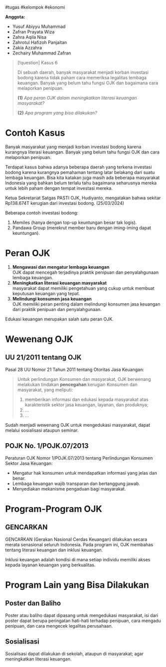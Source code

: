 #tugas #kelompok #ekonomi

**Anggota:**

- Yusuf Abiyyu Muhammad
- Zafran Prayata Wiza
- Zahra Aqila Nisa
- Zahrotul Hafizoh Panjaitan
- Zakia Azzahra
- Zechairy Muhammad Zafran

> [!question] Kasus 6
>
> Di sebuah daerah, banyak masyarakat menjadi korban investasi bodong karena tidak paham cara memeriksa legalitas lembaga keuangan. Banyak yang belum tahu fungsi OJK dan bagaimana cara melaporkan penipuan.
>
>**(1)** *Apa peran OJK dalam meningkatkan literasi keuangan masyarakat?*
>
>**(2)** *Apa program yang bisa dilakukan?*

# Contoh Kasus

Banyak masyarakat yang menjadi korban investasi bodong karena kurangnya literasi keuangan. Banyak yang belum tahu fungsi OJK dan cara melaporkan penipuan.

Terdapat kasus bahwa adanya beberapa daerah yang terkena investasi bodong karena kurangnya pemahaman tentang latar belakang dari suatu lembaga keuangan. Bisa kita katakan juga masih ada beberapa masyarakat Indonesia yang bahkan belum terlalu tahu bagaimana seharusnya mereka untuk lebih paham dengan tempat investasi mereka.

Ketua Sekretariat Satgas PASTI OJK, Hudiyanto, mengatakan bahwa sekitar Rp138.674T kerugian dari investasi bodong. (25/03/2024)

Beberapa contoh investasi bodong:

1. Memiles (hanya dengan top-up keuntungan besar tak logis).
2. Pandawa Group (merekrut member baru dengan iming-iming dapat keuntungan).

# Peran OJK

1.  **Mengawasi dan mengatur lembaga keuangan**  
    OJK dapat mencegah terjadinya praktik penipuan dan penyalahgunaan lembaga keuangan.
2.  **Meningkatkan literasi keuangan masyarakat**  
    masyarakat dapat memiliki pengetahuan yang cukup untuk membuat keputusan keuangan yang tepat.
3.  **Melindungi konsumen jasa keuangan**  
    OJK memiliki peran penting dalam melindungi konsumen jasa keuangan dari praktik penipuan dan penyalahgunaan.

Edukasi keuangan merupakan salah satu peran OJK.

# Wewenang OJK

## UU 21/2011 tentang OJK

Pasal 28 UU Nomor 21 Tahun 2011 tentang Otoritas Jasa Keuangan:

> Untuk perlindungan Konsumen dan masyarakat, OJK berwenang melakukan tindakan **pencegahan** kerugian Konsumen dan masyarakat, yang meliputi:
>
> 1. memberikan informasi dan edukasi kepada masyarakat atas karakteristik sektor jasa keuangan, layanan, dan produknya;
> 2. ...
> 3. ...

Sudah menjadi wewenang OJK untuk mengedukasi masyarakat, dapat melalui sosialisasi ataupun seminar.

## POJK No. 1/POJK.07/2013

Peraturan OJK Nomor 1/POJK.07/2013 tentang Perlindungan Konsumen Sektor Jasa Keuangan:

- Mengatur hak konsumen untuk mendapatkan informasi yang jelas dan benar.
- Lembaga keuangan wajib transparan dan bertanggung jawab.
- Menyediakan mekanisme pengaduan bagi masyarakat.

# Program-Program OJK

## GENCARKAN

GENCARKAN (Gerakan Nasional Cerdas Keuangan) dilakukan secara merata senasional seluruh Indonesia. Pada program ini, OJK membahas tentang literasi keuangan dan inklusi keuangan.

Inklusi keuangan adalah kondisi di mana setiap individu memiliki akses kepada layanan keuangan yang berkualitas.

# Program Lain yang Bisa Dilakukan

## Poster dan Baliho

Poster atau baliho dapat dipasang untuk mengedukasi masyarakat, isi dari poster dapat berupa peringatan hati-hati terhadap penipuan, cara mengadu penipuan, dan cara mengecek legalitas perusahaan.

## Sosialisasi 

Sosialisasi dapat dilakukan di sekolah, ataupun di masyarakat; agar meningkatkan literasi keuangan.